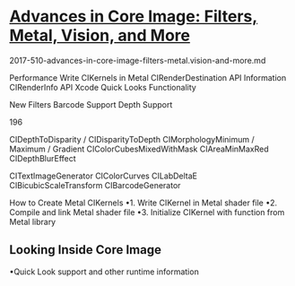 # [Advances in Core Image: Filters, Metal, Vision, and More](https://developer.apple.com/videos/play/wwdc2017/510/)


2017-510-advances-in-core-image-filters-metal.vision-and-more.md


Performance
Write CIKernels in Metal CIRenderDestination API
Information
CIRenderInfo API Xcode Quick Looks
Functionality


New Filters Barcode Support Depth Support

196

CIDepthToDisparity / CIDisparityToDepth CIMorphologyMinimum / Maximum / Gradient CIColorCubesMixedWithMask CIAreaMinMaxRed
CIDepthBlurEffect

CITextImageGenerator CIColorCurves CILabDeltaE CIBicubicScaleTransform CIBarcodeGenerator



How to Create Metal CIKernels
•1. Write CIKernel in Metal shader file
•2. Compile and link Metal shader file
•3. Initialize CIKernel with function from Metal library

## Looking Inside Core Image
•Quick Look support and other runtime information
